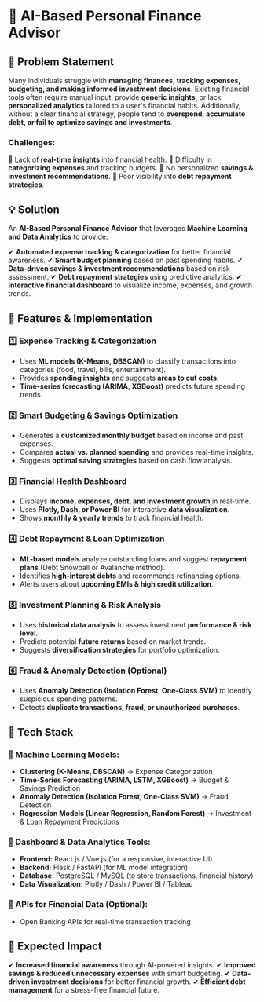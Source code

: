 # 📌 AI-Based Personal Finance Advisor

## 🛑 Problem Statement

Many individuals struggle with **managing finances, tracking expenses, budgeting, and making informed investment decisions**. Existing financial tools often require manual input, provide **generic insights**, or lack **personalized analytics** tailored to a user's financial habits. Additionally, without a clear financial strategy, people tend to **overspend, accumulate debt, or fail to optimize savings and investments**.

### Challenges:
🔴 Lack of **real-time insights** into financial health.
🔴 Difficulty in **categorizing expenses** and tracking budgets.
🔴 No personalized **savings & investment recommendations**.
🔴 Poor visibility into **debt repayment strategies**.

## 💡 Solution

An **AI-Based Personal Finance Advisor** that leverages **Machine Learning and Data Analytics** to provide:

✔ **Automated expense tracking & categorization** for better financial awareness.
✔ **Smart budget planning** based on past spending habits.
✔ **Data-driven savings & investment recommendations** based on risk assessment.
✔ **Debt repayment strategies** using predictive analytics.
✔ **Interactive financial dashboard** to visualize income, expenses, and growth trends.

## 🔹 Features & Implementation

### 1️⃣ Expense Tracking & Categorization
- Uses **ML models (K-Means, DBSCAN)** to classify transactions into categories (food, travel, bills, entertainment).
- Provides **spending insights** and suggests **areas to cut costs**.
- **Time-series forecasting (ARIMA, XGBoost)** predicts future spending trends.

### 2️⃣ Smart Budgeting & Savings Optimization
- Generates a **customized monthly budget** based on income and past expenses.
- Compares **actual vs. planned spending** and provides real-time insights.
- Suggests **optimal saving strategies** based on cash flow analysis.

### 3️⃣ Financial Health Dashboard
- Displays **income, expenses, debt, and investment growth** in real-time.
- Uses **Plotly, Dash, or Power BI** for interactive **data visualization**.
- Shows **monthly & yearly trends** to track financial health.

### 4️⃣ Debt Repayment & Loan Optimization
- **ML-based models** analyze outstanding loans and suggest **repayment plans** (Debt Snowball or Avalanche method).
- Identifies **high-interest debts** and recommends refinancing options.
- Alerts users about **upcoming EMIs & high credit utilization**.

### 5️⃣ Investment Planning & Risk Analysis
- Uses **historical data analysis** to assess investment **performance & risk level**.
- Predicts potential **future returns** based on market trends.
- Suggests **diversification strategies** for portfolio optimization.

### 6️⃣ Fraud & Anomaly Detection (Optional)
- Uses **Anomaly Detection (Isolation Forest, One-Class SVM)** to identify suspicious spending patterns.
- Detects **duplicate transactions, fraud, or unauthorized purchases**.

## 🔹 Tech Stack

### 📌 Machine Learning Models:
- **Clustering (K-Means, DBSCAN)** → Expense Categorization
- **Time-Series Forecasting (ARIMA, LSTM, XGBoost)** → Budget & Savings Prediction
- **Anomaly Detection (Isolation Forest, One-Class SVM)** → Fraud Detection
- **Regression Models (Linear Regression, Random Forest)** → Investment & Loan Repayment Predictions

### 📌 Dashboard & Data Analytics Tools:
- **Frontend:** React.js / Vue.js (for a responsive, interactive UI)
- **Backend:** Flask / FastAPI (for ML model integration)
- **Database:** PostgreSQL / MySQL (to store transactions, financial history)
- **Data Visualization:** Plotly / Dash / Power BI / Tableau

### 📌 APIs for Financial Data (Optional):
- Open Banking APIs for real-time transaction tracking

## 🚀 Expected Impact
✔ **Increased financial awareness** through AI-powered insights.
✔ **Improved savings & reduced unnecessary expenses** with smart budgeting.
✔ **Data-driven investment decisions** for better financial growth.
✔ **Efficient debt management** for a stress-free financial future.
